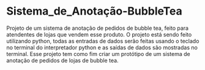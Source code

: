 # Sistema_de_Anotação-BubbleTea
Projeto de um sistema de anotação de pedidos de bubble tea, feito para atendentes de lojas que vendem esse produto. 
O projeto está sendo feito utilizando python, todas as entradas de dados serão feitas usando o teclado no terminal do interpretador python e as saídas de dados são mostradas no terminal. 
Esse projeto tem como fim criar um protótipo de um sistema de anotação de pedidos de lojas de bubble tea.
